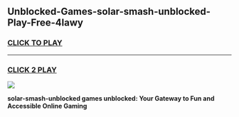 
## Unblocked-Games-solar-smash-unblocked-Play-Free-4lawy
<h3>
<a href="https://premium76.site?title=solar-smash-unblocked&ref=21A">CLICK TO PLAY</a></h3>
<hr>

<h3>
<a href="https://premium76.site?title=solar-smash-unblocked&ref=21A">CLICK 2 PLAY</a>
  
</h3>

<a href="https://premium76.site?title=solar-smash-unblocked&ref=21A"><img src="https://clearcache.store/games.png"></a>


**solar-smash-unblocked games unblocked: Your Gateway to Fun and Accessible Online Gaming**

